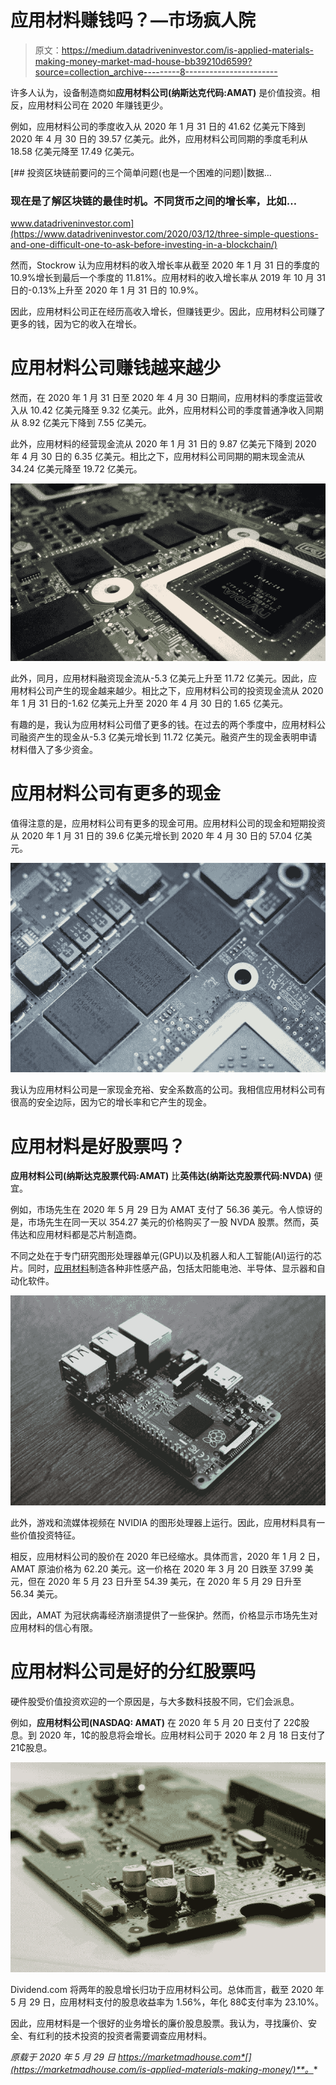 # 应用材料赚钱吗？—市场疯人院

> 原文：<https://medium.datadriveninvestor.com/is-applied-materials-making-money-market-mad-house-bb39210d6599?source=collection_archive---------8----------------------->

许多人认为，设备制造商如**应用材料公司(纳斯达克代码:AMAT)** 是价值投资。相反，应用材料公司在 2020 年赚钱更少。

例如，应用材料公司的季度收入从 2020 年 1 月 31 日的 41.62 亿美元下降到 2020 年 4 月 30 日的 39.57 亿美元。此外，应用材料公司同期的季度毛利从 18.58 亿美元降至 17.49 亿美元。

[](https://www.datadriveninvestor.com/2020/03/12/three-simple-questions-and-one-difficult-one-to-ask-before-investing-in-a-blockchain/) [## 投资区块链前要问的三个简单问题(也是一个困难的问题)|数据…

### 现在是了解区块链的最佳时机。不同货币之间的增长率，比如…

www.datadriveninvestor.com](https://www.datadriveninvestor.com/2020/03/12/three-simple-questions-and-one-difficult-one-to-ask-before-investing-in-a-blockchain/) 

然而，Stockrow 认为应用材料的收入增长率从截至 2020 年 1 月 31 日的季度的 10.9%增长到最后一个季度的 11.81%。应用材料的收入增长率从 2019 年 10 月 31 日的-0.13%上升至 2020 年 1 月 31 日的 10.9%。

因此，应用材料公司正在经历高收入增长，但赚钱更少。因此，应用材料公司赚了更多的钱，因为它的收入在增长。

# 应用材料公司赚钱越来越少

然而，在 2020 年 1 月 31 日至 2020 年 4 月 30 日期间，应用材料的季度运营收入从 10.42 亿美元降至 9.32 亿美元。此外，应用材料公司的季度普通净收入同期从 8.92 亿美元下降到 7.55 亿美元。

此外，应用材料的经营现金流从 2020 年 1 月 31 日的 9.87 亿美元下降到 2020 年 4 月 30 日的 6.35 亿美元。相比之下，应用材料公司同期的期末现金流从 34.24 亿美元降至 19.72 亿美元。

![](img/75ba7c4228135704227a30b08668ffd4.png)

此外，同月，应用材料融资现金流从-5.3 亿美元上升至 11.72 亿美元。因此，应用材料公司产生的现金越来越少。相比之下，应用材料公司的投资现金流从 2020 年 1 月 31 日的-1.62 亿美元上升至 2020 年 4 月 30 日的 1.65 亿美元。

有趣的是，我认为应用材料公司借了更多的钱。在过去的两个季度中，应用材料公司融资产生的现金从-5.3 亿美元增长到 11.72 亿美元。融资产生的现金表明申请材料借入了多少资金。

# 应用材料公司有更多的现金

值得注意的是，应用材料公司有更多的现金可用。应用材料公司的现金和短期投资从 2020 年 1 月 31 日的 39.6 亿美元增长到 2020 年 4 月 30 日的 57.04 亿美元。

![](img/50f810bc2f878a1ce82bc3bf303d36c1.png)

我认为应用材料公司是一家现金充裕、安全系数高的公司。我相信应用材料公司有很高的安全边际，因为它的增长率和它产生的现金。

# 应用材料是好股票吗？

**应用材料公司(纳斯达克股票代码:AMAT)** 比**英伟达(纳斯达克股票代码:NVDA)** 便宜。

例如，市场先生在 2020 年 5 月 29 日为 AMAT 支付了 56.36 美元。令人惊讶的是，市场先生在同一天以 354.27 美元的价格购买了一股 NVDA 股票。然而，英伟达和应用材料都是芯片制造商。

不同之处在于专门研究图形处理器单元(GPU)以及机器人和人工智能(AI)运行的芯片。同时，[应用材料](http://www.appliedmaterials.com/automation-software)制造各种非性感产品，包括太阳能电池、半导体、显示器和自动化软件。

![](img/dd86d8f0be0e5d3cb11881eb27f81653.png)

此外，游戏和流媒体视频在 NVIDIA 的图形处理器上运行。因此，应用材料具有一些价值投资特征。

相反，应用材料公司的股价在 2020 年已经缩水。具体而言，2020 年 1 月 2 日，AMAT 原油价格为 62.20 美元。这一价格在 2020 年 3 月 20 日跌至 37.99 美元，但在 2020 年 5 月 23 日升至 54.39 美元，在 2020 年 5 月 29 日升至 56.34 美元。

因此，AMAT 为冠状病毒经济崩溃提供了一些保护。然而，价格显示市场先生对应用材料的信心有限。

# 应用材料公司是好的分红股票吗

硬件股受价值投资欢迎的一个原因是，与大多数科技股不同，它们会派息。

例如，**应用材料公司(NASDAQ: AMAT)** 在 2020 年 5 月 20 日支付了 22₵股息。到 2020 年，1₵的股息将会增长。应用材料公司于 2020 年 2 月 18 日支付了 21₵股息。

![](img/f5bf7e20dc9bb04b9b7f001589356326.png)

Dividend.com 将两年的股息增长归功于应用材料公司。总体而言，截至 2020 年 5 月 29 日，应用材料支付的股息收益率为 1.56%，年化 88₵支付率为 23.10%。

因此，应用材料是一个很好的业务增长的廉价股息股票。我认为，寻找廉价、安全、有红利的技术投资的投资者需要调查应用材料。

*原载于 2020 年 5 月 29 日 https://marketmadhouse.com*[](https://marketmadhouse.com/is-applied-materials-making-money/)**。**